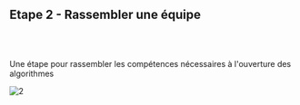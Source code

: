 ## Etape 2 - Rassembler une équipe

<br></br>

Une étape pour rassembler les compétences nécessaires à l'ouverture des algorithmes

![2](/images/algo/2.png)
